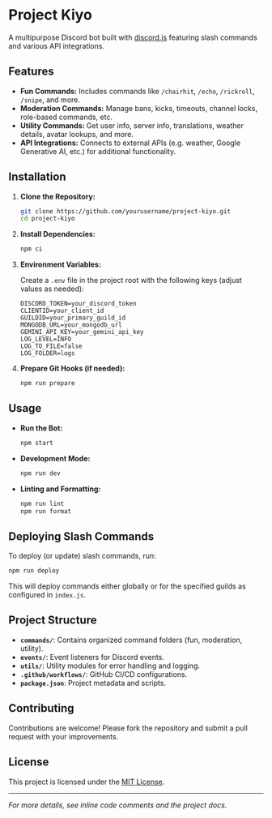 # Project Kiyo

A multipurpose Discord bot built with [discord.js](https://discord.js.org/) featuring slash commands and various API integrations.

## Features

-   **Fun Commands:** Includes commands like `/chairhit`, `/echo`, `/rickroll`, `/snipe`, and more.
-   **Moderation Commands:** Manage bans, kicks, timeouts, channel locks, role-based commands, etc.
-   **Utility Commands:** Get user info, server info, translations, weather details, avatar lookups, and more.
-   **API Integrations:** Connects to external APIs (e.g. weather, Google Generative AI, etc.) for additional functionality.

## Installation

1. **Clone the Repository:**

    ```bash
    git clone https://github.com/yourusername/project-kiyo.git
    cd project-kiyo
    ```

2. **Install Dependencies:**
    ```bash
    npm ci
    ```
3. **Environment Variables:**

    Create a `.env` file in the project root with the following keys (adjust values as needed):

    ```
    DISCORD_TOKEN=your_discord_token
    CLIENTID=your_client_id
    GUILDID=your_primary_guild_id
    MONGODB_URL=your_mongodb_url
    GEMINI_API_KEY=your_gemini_api_key
    LOG_LEVEL=INFO
    LOG_TO_FILE=false
    LOG_FOLDER=logs
    ```

4. **Prepare Git Hooks (if needed):**
    ```bash
    npm run prepare
    ```

## Usage

-   **Run the Bot:**

    ```bash
    npm start
    ```

-   **Development Mode:**

    ```bash
    npm run dev
    ```

-   **Linting and Formatting:**
    ```bash
    npm run lint
    npm run format
    ```

## Deploying Slash Commands

To deploy (or update) slash commands, run:

```bash
npm run deploy
```

This will deploy commands either globally or for the specified guilds as configured in `index.js`.

## Project Structure

-   **`commands/`**: Contains organized command folders (fun, moderation, utility).
-   **`events/`**: Event listeners for Discord events.
-   **`utils/`**: Utility modules for error handling and logging.
-   **`.github/workflows/`**: GitHub CI/CD configurations.
-   **`package.json`**: Project metadata and scripts.

## Contributing

Contributions are welcome! Please fork the repository and submit a pull request with your improvements.

## License

This project is licensed under the [MIT License](./LICENSE).

---

_For more details, see inline code comments and the project docs._
